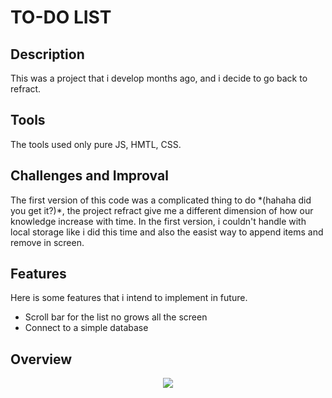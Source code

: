 <h1>TO-DO LIST</h1>
<div>
 <h2>Description</h2>
 <p>This was a project that i develop months ago, and i decide to go back to 
refract.</p>
 <h2>Tools</h2>
  <p>The tools used only pure JS, HMTL, CSS.</p>
 <h2>Challenges and Improval</h2>
 <p>The first version of this code was a complicated thing to do *(hahaha did you get it?)*, the  project refract  give me a different dimension of how our knowledge increase with time. 
  In the first version, i couldn't handle with local storage like i did this time and also the easist way to append items and remove in screen.</p>
 <h2>Features</h2>
 <p>Here is some features that i intend to implement in future.
 <ul>
  <li>Scroll bar for the list no grows all the screen</li>
  <li>Connect to a simple database</li>
 </ul>
 <h2>Overview</h2>
  <p align="center">
    <img src="https://user-images.githubusercontent.com/77696411/166088786-66b3161e-f53f-4cf0-9e36-adac9c6484d1.png">
  </p>
</div>
